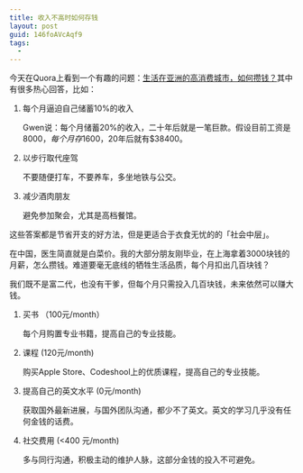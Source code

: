 ```yaml
---
title: 收入不高时如何存钱
layout: post
guid: 146foAVcAqf9
tags:
  - 
---
```



今天在Quora上看到一个有趣的问题：[生活在亚洲的高消费城市，如何攒钱？](http://www.quora.com/Travel/How-does-one-save-money-while-living-in-an-expensive-city-in-Asia)其中有很多热心回答，比如：

1. 每个月逼迫自己储蓄10%的收入

	Gwen说：每个月储蓄20%的收入，二十年后就是一笔巨款。假设目前工资是$8000，每个月存$1600，20年后就有$38400。

2. 以步行取代座驾

	不要随便打车，不要养车，多坐地铁与公交。

3. 减少酒肉朋友

	避免参加聚会，尤其是高档餐馆。


这些答案都是节省开支的好方法，但是更适合于衣食无忧的的「社会中层」。

在中国，医生简直就是白菜价。我的大部分朋友刚毕业，在上海拿着3000块钱的月薪，怎么攒钱。难道要毫无底线的牺牲生活品质，每个月扣出几百块钱？

我们既不是富二代，也没有干爹，但每个月只需投入几百块钱，未来依然可以赚大钱。


1. 买书 （100元/month）

	每个月购置专业书籍，提高自己的专业技能。

2. 课程 (120元/month)

	购买Apple Store、Codeshool上的优质课程，提高自己的专业技能。

3. 提高自己的英文水平 (0元/month)

	获取国外最新进展，与国外团队沟通，都少不了英文。英文的学习几乎没有任何金钱的话费。

4. 社交费用 (<400 元/month)
	
	多与同行沟通，积极主动的维护人脉，这部分金钱的投入不可避免。

	

